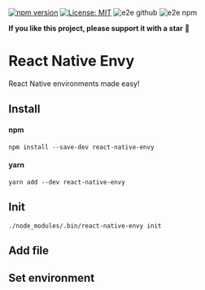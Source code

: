 [![npm version](https://img.shields.io/npm/v/react-native-envy)](https://badge.fury.io/js/react-native-envy)
[![License: MIT](https://img.shields.io/npm/l/una-language)](https://opensource.org/licenses/MIT)
![e2e github](https://github.com/sergeyshpadyrev/react-native-envy/actions/workflows/e2e.github.yml/badge.svg?branch=main&event=push)
![e2e npm](https://github.com/sergeyshpadyrev/react-native-envy/actions/workflows/e2e.npm.yml/badge.svg?branch=main&event=push)

**If you like this project, please support it with a star** 🌟

# React Native Envy

React Native environments made easy!

## Install

#### npm

```
npm install --save-dev react-native-envy
```

#### yarn

```
yarn add --dev react-native-envy
```

## Init

```
./node_modules/.bin/react-native-envy init
```

## Add file

## Set environment
